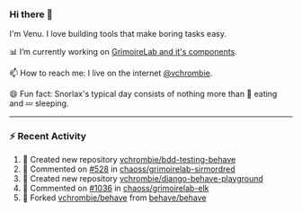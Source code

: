 ### Hi there 👋

I'm Venu. I love building tools that make boring tasks easy.

📊 I’m currently working on [GrimoireLab and it's components](https://chaoss.github.io/grimoirelab).

📫 How to reach me: I live on the internet [@vchrombie](https://www.google.co.in/search?q=vchrombie).

😄 Fun fact: Snorlax's typical day consists of nothing more than :doughnut: eating and :zzz: sleeping.

---

### :zap: Recent Activity

<!--RECENT_ACTIVITY:start-->
1. 📔 Created new repository [vchrombie/bdd-testing-behave](https://github.com/vchrombie/bdd-testing-behave)
2. 💬 Commented on [#528](https://github.com/chaoss/grimoirelab-sirmordred/issues/528#issuecomment-1055271762) in [chaoss/grimoirelab-sirmordred](https://github.com/chaoss/grimoirelab-sirmordred)
3. 📔 Created new repository [vchrombie/django-behave-playground](https://github.com/vchrombie/django-behave-playground)
4. 💬 Commented on [#1036](https://github.com/chaoss/grimoirelab-elk/pull/1036#issuecomment-1055125603) in [chaoss/grimoirelab-elk](https://github.com/chaoss/grimoirelab-elk)
5. 🔱 Forked [vchrombie/behave](https://github.com/vchrombie/behave) from [behave/behave](https://github.com/behave/behave)
<!--RECENT_ACTIVITY:end-->

<!--
**vchrombie/vchrombie** is a ✨ _special_ ✨ repository because its `README.md` (this file) appears on your GitHub profile.

Here are some ideas to get you started:

- 🔭 I’m currently working on ...
- 🌱 I’m currently learning ...
- 👯 I’m looking to collaborate on ...
- 🤔 I’m looking for help with ...
- 💬 Ask me about ...
- 📫 How to reach me: ...
- 😄 Pronouns: ...
- ⚡ Fun fact: ...
-->
